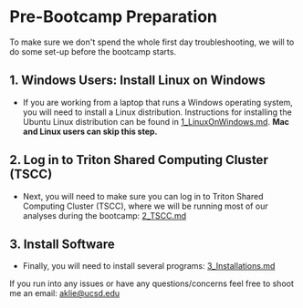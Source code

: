 # Pre-Bootcamp Preparation
To make sure we don't spend the whole first day troubleshooting, we will to do some set-up before the bootcamp starts.

## 1. Windows Users: Install Linux on Windows
- If you are working from a laptop that runs a Windows operating system, you will need to install a Linux distribution. Instructions for installing the Ubuntu Linux distribution can be found in [1_LinuxOnWindows.md](1_LinuxOnWindows.md). **Mac and Linux users can skip this step.**

## 2. Log in to Triton Shared Computing Cluster (TSCC)
- Next, you will need to make sure you can log in to Triton Shared Computing Cluster (TSCC), where we will be running most of our analyses during the bootcamp: [2_TSCC.md](2_TSCC.md)

## 3. Install Software
- Finally, you will need to install several programs: [3_Installations.md](3_Installations.md)

If you run into any issues or have any questions/concerns feel free to shoot me an email: aklie@ucsd.edu
